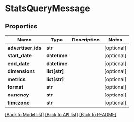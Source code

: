 # StatsQueryMessage

## Properties
Name | Type | Description | Notes
------------ | ------------- | ------------- | -------------
**advertiser_ids** | **str** |  | [optional] 
**start_date** | **datetime** |  | [optional] 
**end_date** | **datetime** |  | [optional] 
**dimensions** | **list[str]** |  | [optional] 
**metrics** | **list[str]** |  | [optional] 
**format** | **str** |  | [optional] 
**currency** | **str** |  | [optional] 
**timezone** | **str** |  | [optional] 

[[Back to Model list]](../README.md#documentation-for-models) [[Back to API list]](../README.md#documentation-for-api-endpoints) [[Back to README]](../README.md)


